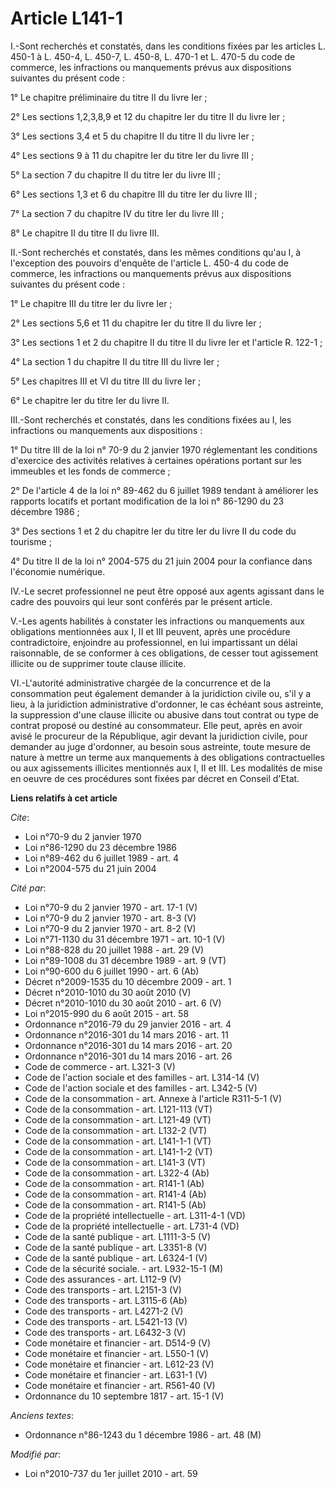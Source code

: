 # Article L141-1

I.-Sont recherchés et constatés, dans les conditions fixées par les articles L. 450-1 à L. 450-4, L. 450-7, L. 450-8, L.
470-1 et L. 470-5 du code de commerce, les infractions ou manquements prévus aux dispositions suivantes du présent code : 

1° Le chapitre préliminaire du titre II du livre Ier ; 

2° Les sections 1,2,3,8,9 et 12 du chapitre Ier du titre II du livre Ier ; 

3° Les sections 3,4 et 5 du chapitre II du titre II du livre Ier ; 

4° Les sections 9 à 11 du chapitre Ier du titre Ier du livre III ; 

5° La section 7 du chapitre II du titre Ier du livre III ; 

6° Les sections 1,3 et 6 du chapitre III du titre Ier du livre III ; 

7° La section 7 du chapitre IV du titre Ier du livre III ; 

8° Le chapitre II du titre II du livre III. 

II.-Sont recherchés et constatés, dans les mêmes conditions qu'au I, à l'exception des pouvoirs d'enquête de l'article L.
450-4 du code de commerce, les infractions ou manquements prévus aux dispositions suivantes du présent code : 

1° Le chapitre III du titre Ier du livre Ier ; 

2° Les sections 5,6 et 11 du chapitre Ier du titre II du livre Ier ; 

3° Les sections 1 et 2 du chapitre II du titre II du livre Ier et l'article R. 122-1 ; 

4° La section 1 du chapitre II du titre III du livre Ier ; 

5° Les chapitres III et VI du titre III du livre Ier ; 

6° Le chapitre Ier du titre Ier du livre II. 

III.-Sont recherchés et constatés, dans les conditions fixées au I, les infractions ou manquements aux dispositions : 

1° Du titre III de la loi n° 70-9 du 2 janvier 1970 réglementant les conditions d'exercice des activités relatives à
certaines opérations portant sur les immeubles et les fonds de commerce ; 

2° De l'article 4 de la loi n° 89-462 du 6 juillet 1989 tendant à améliorer les rapports locatifs et portant modification de
la loi n° 86-1290 du 23 décembre 1986 ; 

3° Des sections 1 et 2 du chapitre Ier du titre Ier du livre II du code du tourisme ; 

4° Du titre II de la loi n° 2004-575 du 21 juin 2004 pour la confiance dans l'économie numérique. 

IV.-Le secret professionnel ne peut être opposé aux agents agissant dans le cadre des pouvoirs qui leur sont conférés par le
présent article. 

V.-Les agents habilités à constater les infractions ou manquements aux obligations mentionnées aux I, II et III peuvent,
après une procédure contradictoire, enjoindre au professionnel, en lui impartissant un délai raisonnable, de se conformer à
ces obligations, de cesser tout agissement illicite ou de supprimer toute clause illicite. 

VI.-L'autorité administrative chargée de la concurrence et de la consommation peut également demander à la juridiction civile
ou, s'il y a lieu, à la juridiction administrative d'ordonner, le cas échéant sous astreinte, la suppression d'une clause
illicite ou abusive dans tout contrat ou type de contrat proposé ou destiné au consommateur. Elle peut, après en avoir avisé
le procureur de la République, agir devant la juridiction civile, pour demander au juge d'ordonner, au besoin sous astreinte,
toute mesure de nature à mettre un terme aux manquements à des obligations contractuelles ou aux agissements illicites
mentionnés aux I, II et III. Les modalités de mise en oeuvre de ces procédures sont fixées par décret en Conseil d'Etat.

**Liens relatifs à cet article**

_Cite_:

  - Loi n°70-9 du 2 janvier 1970
  - Loi n°86-1290 du 23 décembre 1986
  - Loi n°89-462 du 6 juillet 1989 - art. 4
  - Loi n°2004-575 du 21 juin 2004

_Cité par_:

  - Loi n°70-9 du 2 janvier 1970 - art. 17-1 (V)
  - Loi n°70-9 du 2 janvier 1970 - art. 8-3 (V)
  - Loi n°70-9 du 2 janvier 1970 - art. 8-2 (V)
  - Loi n°71-1130 du 31 décembre 1971 - art. 10-1 (V)
  - Loi n°88-828 du 20 juillet 1988 - art. 29 (V)
  - Loi n°89-1008 du 31 décembre 1989 - art. 9 (VT)
  - Loi n°90-600 du 6 juillet 1990 - art. 6 (Ab)
  - Décret n°2009-1535 du 10 décembre 2009 - art. 1
  - Décret n°2010-1010 du 30 août 2010 (V)
  - Décret n°2010-1010 du 30 août 2010 - art. 6 (V)
  - Loi n°2015-990 du 6 août 2015 - art. 58
  - Ordonnance n°2016-79 du 29 janvier 2016 - art. 4
  - Ordonnance n°2016-301 du 14 mars 2016 - art. 11
  - Ordonnance n°2016-301 du 14 mars 2016 - art. 20
  - Ordonnance n°2016-301 du 14 mars 2016 - art. 26
  - Code de commerce - art. L321-3 (V)
  - Code de l'action sociale et des familles - art. L314-14 (V)
  - Code de l'action sociale et des familles - art. L342-5 (V)
  - Code de la consommation - art. Annexe à l'article R311-5-1 (V)
  - Code de la consommation - art. L121-113 (VT)
  - Code de la consommation - art. L121-49 (VT)
  - Code de la consommation - art. L132-2 (VT)
  - Code de la consommation - art. L141-1-1 (VT)
  - Code de la consommation - art. L141-1-2 (VT)
  - Code de la consommation - art. L141-3 (VT)
  - Code de la consommation - art. L322-4 (Ab)
  - Code de la consommation - art. R141-1 (Ab)
  - Code de la consommation - art. R141-4 (Ab)
  - Code de la consommation - art. R141-5 (Ab)
  - Code de la propriété intellectuelle - art. L311-4-1 (VD)
  - Code de la propriété intellectuelle - art. L731-4 (VD)
  - Code de la santé publique - art. L1111-3-5 (V)
  - Code de la santé publique - art. L3351-8 (V)
  - Code de la santé publique - art. L6324-1 (V)
  - Code de la sécurité sociale. - art. L932-15-1 (M)
  - Code des assurances - art. L112-9 (V)
  - Code des transports - art. L2151-3 (V)
  - Code des transports - art. L3115-6 (Ab)
  - Code des transports - art. L4271-2 (V)
  - Code des transports - art. L5421-13 (V)
  - Code des transports - art. L6432-3 (V)
  - Code monétaire et financier - art. D514-9 (V)
  - Code monétaire et financier - art. L550-1 (V)
  - Code monétaire et financier - art. L612-23 (V)
  - Code monétaire et financier - art. L631-1 (V)
  - Code monétaire et financier - art. R561-40 (V)
  - Ordonnance du 10 septembre 1817 - art. 15-1 (V)

_Anciens textes_:

  - Ordonnance n°86-1243 du 1 décembre 1986 - art. 48 (M)

_Modifié par_:

  - Loi n°2010-737 du 1er juillet 2010 - art. 59
